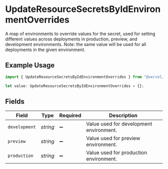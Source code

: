 # UpdateResourceSecretsByIdEnvironmentOverrides

A map of environments to override values for the secret, used for setting different values across deployments in production, preview, and development environments. Note: the same value will be used for all deployments in the given environment.

## Example Usage

```typescript
import { UpdateResourceSecretsByIdEnvironmentOverrides } from "@vercel/sdk/models/updateresourcesecretsbyidop.js";

let value: UpdateResourceSecretsByIdEnvironmentOverrides = {};
```

## Fields

| Field                                   | Type                                    | Required                                | Description                             |
| --------------------------------------- | --------------------------------------- | --------------------------------------- | --------------------------------------- |
| `development`                           | *string*                                | :heavy_minus_sign:                      | Value used for development environment. |
| `preview`                               | *string*                                | :heavy_minus_sign:                      | Value used for preview environment.     |
| `production`                            | *string*                                | :heavy_minus_sign:                      | Value used for production environment.  |